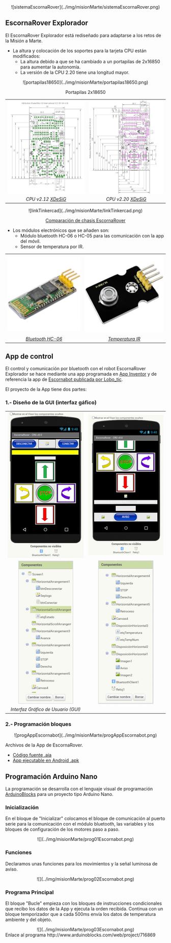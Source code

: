 <center>
![sistemaEscornaRover](../img/misionMarte/sistemaEscornaRover.png)

</center>

## **EscornaRover Explorador**
El EscornaRover Explorador está rediseñado para adaptarse a los retos de la Misión a Marte.

* La altura y colocación de los soportes para la tarjeta CPU están modificados:
    * La altura debido a que se ha cambiado a un portapilas de 2x16850 para aumentar la autonomía.
    * La versión de la CPU 2.20 tiene una longitud mayor.

<center>
![portapilas18650](../img/misionMarte/portapilas18650.png)

Portapilas 2x18650
</center>
    
<center>

|    |    |
| :-:| :-:|
| ![tamanoCPU2_12](../img/misionMarte/tamanoCPU2_12.png) | ![tamanoCPU2_20](../img/misionMarte/tamanoCPU2_20.png) |
| _CPU v2.12 [XDeSiG](https://github.com/xdesig/escornabot-electronics/blob/master/Electronics/EscornaCPU/2.x/2.12/Caracteristicas_CPU2_12_es.pdf)_ | _CPU v2.20 [XDeSiG](https://github.com/xdesig/escornabot-electronics/blob/master/Electronics/EscornaCPU/2.x/2.20/Escorna_CPU_2_20_Measures.png)_ |

</center>

<center>
![linkTinkercad](../img/misionMarte/linkTinkercad.png)

[Comparación de chasis EscornaRover](https://www.tinkercad.com/things/2zMozfIr76i)
</center>

* Los módulos electrónicos que se añaden son:
    * Módulo bluetooth HC-06 o HC-05 para las comunicación con la app del móvil.
    * Sensor de temperatura por IR.

<center>

|    |    |
| :-:| :-:|
| ![bluetooth-hc-06](../img/misionMarte/bluetooth-hc-06.jpg) | ![tempIR](../img/misionMarte/tempIR.jpg) |
| _[Bluetooth HC-06](https://shop.innovadidactic.com/es/standard-perifericos/648-keyestudio-modulo-bluetooth-hc-06.html)_ | _[Temperatura IR](https://shop.innovadidactic.com/es/standard-sensores/756-keyestudio-sensor-de-temperatura-infrarojo-sin-contacto-mlx90614.html)_ |

</center>

## **App de control**
El control y comunicación por bluetooth con el robot EscornaRover Explorador se hace mediante una app programada en [App Inventor](http://ai2.appinventor.mit.edu) y de referencia la app de [Escornabot publicada por Lobo_tic](http://ceipmiskatonic.blogspot.com/2015/04/controlar-el-escornabot-por-bluetooth.html).

El proyecto de la App tiene dos partes:
### **1.- Diseño de la GUI (interfaz gáfico)**
<center>

|    |    |
| :-:| :-:|
| ![gui01appEscornaRover](../img/misionMarte/gui01appEscornaRover.png) | ![gui02appEscornaRover](../img/misionMarte/gui02appEscornaRover.png) |
| ![gui01compEscornaRover](../img/misionMarte/gui01compEscornaRover.png) | ![gui02compEscornaRover](../img/misionMarte/gui02compEscornaRover.png) |
| _Interfaz Gráfico de Usuario (GUI)_ |

</center>

### **2.- Programación bloques**
<center>
![progAppEscornabot](../img/misionMarte/progAppEscornabot.png)
</center>

Archivos de la App de EscornaRover.

* [Código fuente .aia](https://github.com/leobotmanuel/ExploradorEscornaRover/blob/main/docs/misionMarte/escornaRover03.aia)
* [App ejecutable en Android .apk](https://github.com/leobotmanuel/ExploradorEscornaRover/blob/main/docs/misionMarte/escornaRover03.apk)

## **Programación Arduino Nano**
La programación se desarrolla con el lenguaje visual de programación [ArduinoBlocks](http://www.arduinoblocks.com) para un proyecto tipo Arduino Nano.

### **Inicialización**
En el bloque de "Inicializar" colocamos el bloque de comunicación al puerto serie para la comunicación con el módulo bluetooth, las variables y los bloques de configuración de los motores paso a paso.
<center>
![](../img/misionMarte/prog01Escornabot.png)
</center>

### **Funciones**
Declaramos unas funciones para los movimientos y la señal luminosa de aviso.
 <center>
![](../img/misionMarte/prog02Escornabot.png)
</center>

### **Programa Principal**
El bloque "Bucle" empieza con los bloques de instrucciones condicionales que recibo los datos de la App y ejecuta la orden recibida. Continua con un bloque temporizador que a cada 500ms envía los datos de temperatura ambiente y del objeto.
 <center>
![](../img/misionMarte/prog03Escornabot.png)
</center>
Enlace al programa http://www.arduinoblocks.com/web/project/716869
